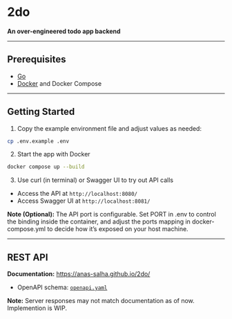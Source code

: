 # 2do

**An over-engineered todo app backend**

---

## Prerequisites

- [Go](https://golang.org/)
- [Docker](https://www.docker.com/) and Docker Compose

---

## Getting Started
1. Copy the example environment file and adjust values as needed:
```bash
cp .env.example .env
```

2. Start the app with Docker
```bash
docker compose up --build
```

3. Use curl (in terminal) or Swagger UI to try out API calls

* Access the API at `http://localhost:8080/`
* Access Swagger UI at `http://localhost:8081/`


**Note (Optional):** The API port is configurable. Set PORT in .env to control the binding inside the container, and adjust the ports mapping in docker-compose.yml to decide how it’s exposed on your host machine.

---

## REST API
**Documentation:** https://anas-salha.github.io/2do/

- OpenAPI schema: [`openapi.yaml`](./docs/openapi.yaml)

**Note:** Server responses may not match documentation as of now. Implemention is WIP.
